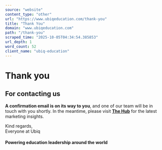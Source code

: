```yaml
---
source: "website"
content_type: "other"
url: "https://www.ubiqeducation.com/thank-you"
title: "Thank You"
domain: "www.ubiqeducation.com"
path: "/thank-you"
scraped_time: "2025-10-05T04:34:54.385853"
url_depth: 1
word_count: 52
client_name: "ubiq-education"
---
```


# Thank you

## For contacting us

**A confirmation email is on its way to you**, and one of our team will be in touch with you shortly. In the meantime, please visit [**The Hub**](/the-hub) for the latest marketing insights.

Kind regards,  
Everyone at Ubiq

#### Powering education leadership around the world